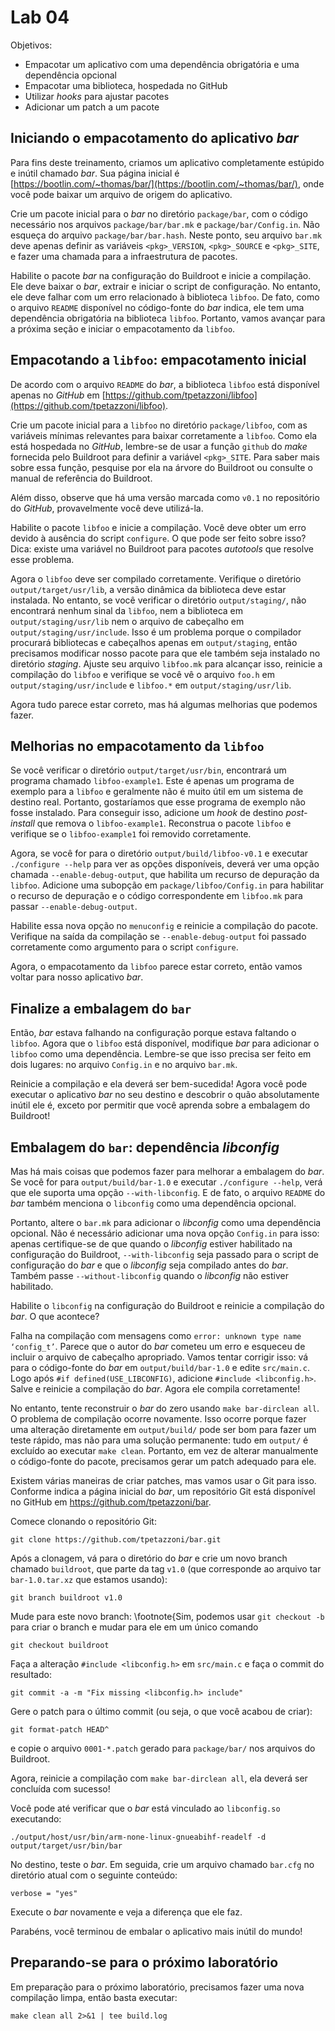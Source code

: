 # Lab 04
<!--Empacotamento avançado-->

Objetivos:
  - Empacotar um aplicativo com uma dependência obrigatória e uma dependência opcional
  - Empacotar uma biblioteca, hospedada no GitHub
  - Utilizar *hooks* para ajustar pacotes
  - Adicionar um patch a um pacote

## Iniciando o empacotamento do aplicativo *bar*

Para fins deste treinamento, criamos um aplicativo completamente estúpido e inútil chamado *bar*. Sua página inicial é [https://bootlin.com/~thomas/bar/](https://bootlin.com/~thomas/bar/), onde você pode baixar um arquivo de origem do aplicativo.

Crie um pacote inicial para o *bar* no diretório `package/bar`, com o código necessário nos arquivos `package/bar/bar.mk` e `package/bar/Config.in`. Não esqueça do arquivo `package/bar/bar.hash`. Neste ponto, seu arquivo `bar.mk` deve apenas definir as variáveis `<pkg>_VERSION`, `<pkg>_SOURCE` e `<pkg>_SITE`, e fazer uma chamada para a infraestrutura de pacotes.

Habilite o pacote *bar* na configuração do Buildroot e inicie a compilação. Ele deve baixar o *bar*, extrair e iniciar o script de configuração. No entanto, ele deve falhar com um erro relacionado à biblioteca `libfoo`. De fato, como o arquivo `README` disponível no código-fonte do *bar* indica, ele tem uma dependência obrigatória na biblioteca `libfoo`. Portanto, vamos avançar para a próxima seção e iniciar o empacotamento da `libfoo`.

## Empacotando a `libfoo`: empacotamento inicial

De acordo com o arquivo `README` do *bar*, a biblioteca `libfoo` está disponível apenas no *GitHub* em [https://github.com/tpetazzoni/libfoo](https://github.com/tpetazzoni/libfoo).

Crie um pacote inicial para a `libfoo` no diretório `package/libfoo`, com as variáveis mínimas relevantes para baixar corretamente a `libfoo`. Como ela está hospedada no *GitHub*, lembre-se de usar a função `github` do *make* fornecida pelo Buildroot para definir a variável `<pkg>_SITE`. Para saber mais sobre essa função, pesquise por ela na árvore do Buildroot ou consulte o manual de referência do Buildroot.

Além disso, observe que há uma versão marcada como `v0.1` no repositório do *GitHub*, provavelmente você deve utilizá-la.

Habilite o pacote `libfoo` e inicie a compilação. Você deve obter um erro devido à ausência do script `configure`. O que pode ser feito sobre isso? Dica: existe uma variável no Buildroot para pacotes *autotools* que resolve esse problema.

Agora o `libfoo` deve ser compilado corretamente. Verifique o diretório `output/target/usr/lib`, a versão dinâmica da biblioteca deve estar instalada. No entanto, se você verificar o diretório `output/staging/`, não encontrará nenhum sinal da `libfoo`, nem a biblioteca em `output/staging/usr/lib` nem o arquivo de cabeçalho em `output/staging/usr/include`. Isso é um problema porque o compilador procurará bibliotecas e cabeçalhos apenas em `output/staging`, então precisamos modificar nosso pacote para que ele também seja instalado no diretório *staging*. Ajuste seu arquivo `libfoo.mk` para alcançar isso, reinicie a compilação do `libfoo` e verifique se você vê o arquivo `foo.h` em `output/staging/usr/include` e `libfoo.*` em `output/staging/usr/lib`.

Agora tudo parece estar correto, mas há algumas melhorias que podemos fazer.

## Melhorias no empacotamento da `libfoo`

Se você verificar o diretório `output/target/usr/bin`, encontrará um programa chamado `libfoo-example1`. Este é apenas um programa de exemplo para a `libfoo` e geralmente não é muito útil em um sistema de destino real. Portanto, gostaríamos que esse programa de exemplo não fosse instalado. Para conseguir isso, adicione um *hook* de destino *post-install* que remova o `libfoo-example1`. Reconstrua o pacote `libfoo` e verifique se o `libfoo-example1` foi removido corretamente.

Agora, se você for para o diretório `output/build/libfoo-v0.1` e executar `./configure --help` para ver as opções disponíveis, deverá ver uma opção chamada `--enable-debug-output`, que habilita um recurso de depuração da `libfoo`. Adicione uma subopção em `package/libfoo/Config.in` para habilitar o recurso de depuração e o código correspondente em `libfoo.mk` para passar `--enable-debug-output`. <!-- ou `--disable-debug-output` quando apropriado. -- Isso não funciona! HUgom-->

Habilite essa nova opção no `menuconfig` e reinicie a compilação do pacote. Verifique na saída da compilação se `--enable-debug-output` foi passado corretamente como argumento para o script `configure`.

Agora, o empacotamento da `libfoo` parece estar correto, então vamos voltar para nosso aplicativo *bar*.

## Finalize a embalagem do `bar`

Então, *bar* estava falhando na configuração porque estava faltando o `libfoo`. Agora que o `libfoo` está disponível, modifique *bar* para adicionar o `libfoo` como uma dependência. Lembre-se que isso precisa ser feito em dois lugares: no arquivo `Config.in` e no arquivo `bar.mk`.

Reinicie a compilação e ela deverá ser bem-sucedida! Agora você pode executar o aplicativo *bar* no seu destino e descobrir o quão absolutamente inútil ele é, exceto por permitir que você aprenda sobre a embalagem do Buildroot!

## Embalagem do `bar`: dependência *libconfig*

Mas há mais coisas que podemos fazer para melhorar a embalagem do *bar*. Se você for para `output/build/bar-1.0` e executar `./configure --help`, verá que ele suporta uma opção `--with-libconfig`. E de fato, o arquivo `README` do *bar* também menciona o `libconfig` como uma dependência opcional.

Portanto, altere o `bar.mk` para adicionar o *libconfig* como uma dependência opcional. Não é necessário adicionar uma nova opção `Config.in` para isso: apenas certifique-se de que quando o *libconfig* estiver habilitado na configuração do Buildroot, `--with-libconfig` seja passado para o script de configuração do *bar* e que o *libconfig* seja compilado antes do *bar*. Também passe `--without-libconfig` quando o *libconfig* não estiver habilitado.

Habilite o `libconfig` na configuração do Buildroot e reinicie a compilação do *bar*. O que acontece?

Falha na compilação com mensagens como `error: unknown type name ‘config_t’`. Parece que o autor do *bar* cometeu um erro e esqueceu de incluir o arquivo de cabeçalho apropriado. Vamos tentar corrigir isso: vá para o código-fonte do *bar* em `output/build/bar-1.0` e edite `src/main.c`. Logo após `#if defined(USE_LIBCONFIG)`, adicione `#include <libconfig.h>`. Salve e reinicie a compilação do *bar*. Agora ele compila corretamente!

No entanto, tente reconstruir o *bar* do zero usando `make bar-dirclean all`. O problema de compilação ocorre novamente. Isso ocorre porque fazer uma alteração diretamente em `output/build/` pode ser bom para fazer um teste rápido, mas não para uma solução permanente: tudo em `output/` é excluído ao executar `make clean`. Portanto, em vez de alterar manualmente o código-fonte do pacote, precisamos gerar um patch adequado para ele.

Existem várias maneiras de criar patches, mas vamos usar o Git para isso. Conforme indica a página inicial do *bar*, um repositório Git está disponível no GitHub em https://github.com/tpetazzoni/bar.

Comece clonando o repositório Git:

```
git clone https://github.com/tpetazzoni/bar.git
```


Após a clonagem, vá para o diretório do *bar* e crie um novo branch chamado `buildroot`, que parte da tag `v1.0` (que corresponde ao arquivo tar `bar-1.0.tar.xz` que estamos usando):

```
git branch buildroot v1.0
```

Mude para este novo branch:
\footnote{Sim, podemos usar `git checkout -b` para criar o branch e mudar para ele em um único comando

```
git checkout buildroot
```


Faça a alteração `#include <libconfig.h>` em `src/main.c` e faça o commit do resultado:

```
git commit -a -m "Fix missing <libconfig.h> include"
```


Gere o patch para o último commit (ou seja, o que você acabou de criar):

```
git format-patch HEAD^
```

e copie o arquivo `0001-*.patch` gerado para `package/bar/` nos arquivos do Buildroot.

Agora, reinicie a compilação com `make bar-dirclean all`, ela deverá ser concluída com sucesso!

Você pode até verificar que o *bar* está vinculado ao `libconfig.so` executando:

```
./output/host/usr/bin/arm-none-linux-gnueabihf-readelf -d output/target/usr/bin/bar
```


No destino, teste o *bar*. Em seguida, crie um arquivo chamado `bar.cfg` no diretório atual com o seguinte conteúdo:

```
verbose = "yes"
```

Execute o *bar* novamente e veja a diferença que ele faz.

Parabéns, você terminou de embalar o aplicativo mais inútil do mundo!

## Preparando-se para o próximo laboratório

Em preparação para o próximo laboratório, precisamos fazer uma nova compilação limpa, então basta executar:

```
make clean all 2>&1 | tee build.log
```

<!-- Markdown Reference

## header 1

### header 2

* italic *

**bold**

*** bold & italic ***

~~ strike-through ~~

> quote

` monospace-code `

```
code block
```
named footnote[^footnote01]
[^footnote01]: See https://elinux.org/images/e/ef/USB_Gadget_Configfs_API_0.pdf for more details

Repo link to file
[/labs/lab02/files/S30usbgadget](./files/S30usbgadget).

Image centered and scaled.
<p align="center"><img src="imgs/bbb-nunchuk-connection.jpg" alt="Nunchuk Connection" align="center" width="50%"/>

-->
